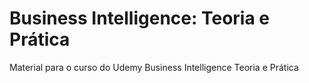# Business Intelligence: Teoria e Prática
Material para o curso do Udemy Business Intelligence Teoria e Prática
